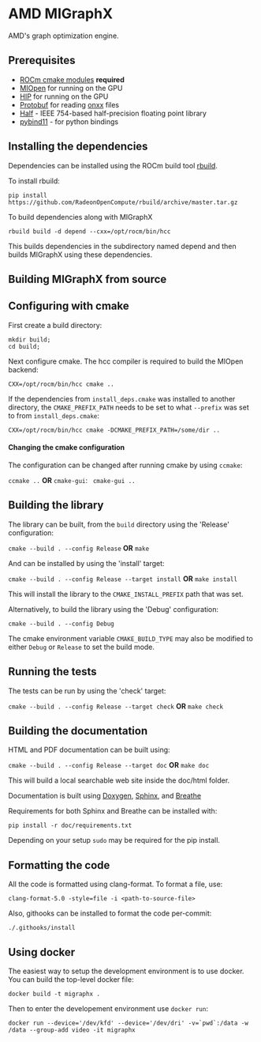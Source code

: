 # AMD MIGraphX

AMD's graph optimization engine.

## Prerequisites
* [ROCm cmake modules](https://github.com/RadeonOpenCompute/rocm-cmake) **required**
* [MIOpen](https://github.com/ROCmSoftwarePlatform/MIOpen) for running on the GPU
* [HIP](https://github.com/ROCm-Developer-Tools/HIP) for running on the GPU
* [Protobuf](https://github.com/google/protobuf) for reading [onxx](https://github.com/onnx/onnx) files
* [Half](http://half.sourceforge.net/) - IEEE 754-based half-precision floating point library
* [pybind11](https://pybind11.readthedocs.io/en/stable/) - for python bindings

## Installing the dependencies

Dependencies can be installed using the ROCm build tool [rbuild](https://github.com/RadeonOpenCompute/rbuild).

To install rbuild:
```
pip install https://github.com/RadeonOpenCompute/rbuild/archive/master.tar.gz
```

To build dependencies along with MIGraphX
```
rbuild build -d depend --cxx=/opt/rocm/bin/hcc
```
This builds dependencies in the subdirectory named depend and then builds MIGraphX using these dependencies.

## Building MIGraphX from source

## Configuring with cmake

First create a build directory:


```
mkdir build; 
cd build;
```

Next configure cmake. The hcc compiler is required to build the MIOpen backend:


```
CXX=/opt/rocm/bin/hcc cmake ..
```

If the dependencies from `install_deps.cmake` was installed to another directory, the `CMAKE_PREFIX_PATH` needs to be set to what `--prefix` was set to from `install_deps.cmake`:


```
CXX=/opt/rocm/bin/hcc cmake -DCMAKE_PREFIX_PATH=/some/dir ..
```


#### Changing the cmake configuration

The configuration can be changed after running cmake by using `ccmake`:

` ccmake .. ` **OR** `cmake-gui`: ` cmake-gui ..`

## Building the library

The library can be built, from the `build` directory using the 'Release' configuration:

` cmake --build . --config Release ` **OR** ` make `

And can be installed by using the 'install' target:

` cmake --build . --config Release --target install ` **OR** ` make install `

This will install the library to the `CMAKE_INSTALL_PREFIX` path that was set.

Alternatively, to build the library using the 'Debug' configuration:

` cmake --build . --config Debug `

The cmake environment variable `CMAKE_BUILD_TYPE` may also be modified to either `Debug` or `Release` to set the build mode.

## Running the tests

The tests can be run by using the 'check' target:

` cmake --build . --config Release --target check ` **OR** ` make check `

## Building the documentation

HTML and PDF documentation can be built using:

`cmake --build . --config Release --target doc` **OR** `make doc`

This will build a local searchable web site inside the doc/html folder.

Documentation is built using [Doxygen](http://www.stack.nl/~dimitri/doxygen/download.html), [Sphinx](http://www.sphinx-doc.org/en/stable/index.html), and [Breathe](https://breathe.readthedocs.io/en/latest/)

Requirements for both Sphinx and Breathe can be installed with:

`pip install -r doc/requirements.txt`

Depending on your setup `sudo` may be required for the pip install.

## Formatting the code

All the code is formatted using clang-format. To format a file, use:

```
clang-format-5.0 -style=file -i <path-to-source-file>
```

Also, githooks can be installed to format the code per-commit:

```
./.githooks/install
```

## Using docker

The easiest way to setup the development environment is to use docker. You can build the top-level docker file:

    docker build -t migraphx .

Then to enter the developement environment use `docker run`:

    docker run --device='/dev/kfd' --device='/dev/dri' -v=`pwd`:/data -w /data --group-add video -it migraphx
